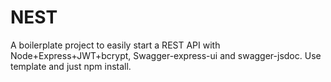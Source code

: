 # NEST
A boilerplate project to easily start a REST API with Node+Express+JWT+bcrypt, Swagger-express-ui and swagger-jsdoc.
Use template and just npm install.
